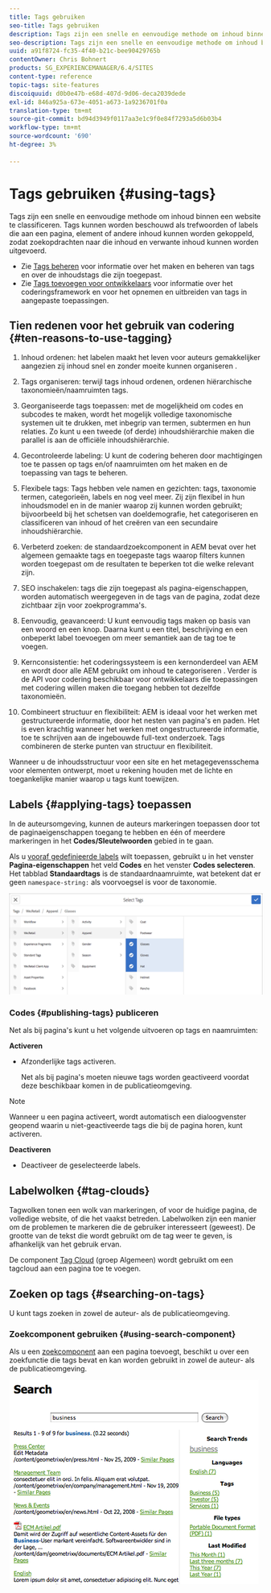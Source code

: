 ```yaml
---
title: Tags gebruiken
seo-title: Tags gebruiken
description: Tags zijn een snelle en eenvoudige methode om inhoud binnen een website te classificeren
seo-description: Tags zijn een snelle en eenvoudige methode om inhoud binnen een website te classificeren
uuid: a91f8724-fc35-4f40-b21c-bee90429765b
contentOwner: Chris Bohnert
products: SG_EXPERIENCEMANAGER/6.4/SITES
content-type: reference
topic-tags: site-features
discoiquuid: d0b0e47b-e68d-407d-9d06-deca2039dede
exl-id: 846a925a-673e-4051-a673-1a9236701f0a
translation-type: tm+mt
source-git-commit: bd94d3949f0117aa3e1c9f0e84f7293a5d6b03b4
workflow-type: tm+mt
source-wordcount: '690'
ht-degree: 3%

---
```


# Tags gebruiken {#using-tags}

Tags zijn een snelle en eenvoudige methode om inhoud binnen een website te classificeren. Tags kunnen worden beschouwd als trefwoorden of labels die aan een pagina, element of andere inhoud kunnen worden gekoppeld, zodat zoekopdrachten naar die inhoud en verwante inhoud kunnen worden uitgevoerd.

* Zie [Tags beheren](/help/sites-administering/tags.md) voor informatie over het maken en beheren van tags en over de inhoudstags die zijn toegepast.
* Zie [Tags toevoegen voor ontwikkelaars](/help/sites-developing/tags.md) voor informatie over het coderingsframework en voor het opnemen en uitbreiden van tags in aangepaste toepassingen.

## Tien redenen voor het gebruik van codering {#ten-reasons-to-use-tagging}

1. Inhoud ordenen: het labelen maakt het leven voor auteurs gemakkelijker aangezien zij inhoud snel en zonder moeite kunnen organiseren .

1. Tags organiseren: terwijl tags inhoud ordenen, ordenen hiërarchische taxonomieën/naamruimten tags.

1. Georganiseerde tags toepassen: met de mogelijkheid om codes en subcodes te maken, wordt het mogelijk volledige taxonomische systemen uit te drukken, met inbegrip van termen, subtermen en hun relaties. Zo kunt u een tweede (of derde) inhoudshiërarchie maken die parallel is aan de officiële inhoudshiërarchie.

1. Gecontroleerde labeling: U kunt de codering beheren door machtigingen toe te passen op tags en/of naamruimten om het maken en de toepassing van tags te beheren.

1. Flexibele tags: Tags hebben vele namen en gezichten: tags, taxonomie termen, categorieën, labels en nog veel meer. Zij zijn flexibel in hun inhoudsmodel en in de manier waarop zij kunnen worden gebruikt; bijvoorbeeld bij het schetsen van doeldemografie, het categoriseren en classificeren van inhoud of het creëren van een secundaire inhoudshiërarchie.

1. Verbeterd zoeken: de standaardzoekcomponent in AEM bevat over het algemeen gemaakte tags en toegepaste tags waarop filters kunnen worden toegepast om de resultaten te beperken tot die welke relevant zijn.

1. SEO inschakelen: tags die zijn toegepast als pagina-eigenschappen, worden automatisch weergegeven in de tags van de pagina, zodat deze zichtbaar zijn voor zoekprogramma&#39;s.

1. Eenvoudig, geavanceerd: U kunt eenvoudig tags maken op basis van een woord en een knop. Daarna kunt u een titel, beschrijving en een onbeperkt label toevoegen om meer semantiek aan de tag toe te voegen.

1. Kernconsistentie: het coderingssysteem is een kernonderdeel van AEM en wordt door alle AEM gebruikt om inhoud te categoriseren . Verder is de API voor codering beschikbaar voor ontwikkelaars die toepassingen met codering willen maken die toegang hebben tot dezelfde taxonomieën.

1. Combineert structuur en flexibiliteit: AEM is ideaal voor het werken met gestructureerde informatie, door het nesten van pagina&#39;s en paden. Het is even krachtig wanneer het werken met ongestructureerde informatie, toe te schrijven aan de ingebouwde full-text onderzoek. Tags combineren de sterke punten van structuur en flexibiliteit.

Wanneer u de inhoudsstructuur voor een site en het metagegevensschema voor elementen ontwerpt, moet u rekening houden met de lichte en toegankelijke manier waarop u tags kunt toewijzen.

## Labels {#applying-tags} toepassen

In de auteursomgeving, kunnen de auteurs markeringen toepassen door tot de paginaeigenschappen toegang te hebben en één of meerdere markeringen in het **Codes/Sleutelwoorden** gebied in te gaan.

Als u [vooraf gedefinieerde labels](/help/sites-administering/tags.md) wilt toepassen, gebruikt u in het venster **Pagina-eigenschappen** het veld **Codes** en het venster **Codes selecteren**. Het tabblad **Standaardtags** is de standaardnaamruimte, wat betekent dat er geen `namespace-string:` als voorvoegsel is voor de taxonomie.

![chlimage_1-92](assets/chlimage_1-92.png)

### Codes {#publishing-tags} publiceren

Net als bij pagina&#39;s kunt u het volgende uitvoeren op tags en naamruimten:

**Activeren**

* Afzonderlijke tags activeren.

   Net als bij pagina&#39;s moeten nieuwe tags worden geactiveerd voordat deze beschikbaar komen in de publicatieomgeving.

>[!NOTE]
>
>Wanneer u een pagina activeert, wordt automatisch een dialoogvenster geopend waarin u niet-geactiveerde tags die bij de pagina horen, kunt activeren.

**Deactiveren**

* Deactiveer de geselecteerde labels.

## Labelwolken {#tag-clouds}

Tagwolken tonen een wolk van markeringen, of voor de huidige pagina, de volledige website, of die het vaakst betreden. Labelwolken zijn een manier om de problemen te markeren die de gebruiker interesseert (geweest). De grootte van de tekst die wordt gebruikt om de tag weer te geven, is afhankelijk van het gebruik ervan.

De component [Tag Cloud](/help/sites-authoring/default-components-foundation.md#tag-cloud) (groep Algemeen) wordt gebruikt om een tagcloud aan een pagina toe te voegen.

## Zoeken op tags {#searching-on-tags}

U kunt tags zoeken in zowel de auteur- als de publicatieomgeving.

### Zoekcomponent gebruiken {#using-search-component}

Als u een [zoekcomponent](/help/sites-authoring/default-components-foundation.md#search) aan een pagina toevoegt, beschikt u over een zoekfunctie die tags bevat en kan worden gebruikt in zowel de auteur- als de publicatieomgeving.

![chlimage_1-93](assets/chlimage_1-93.png)
